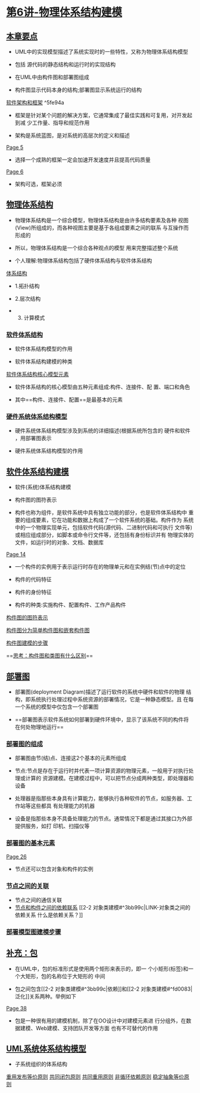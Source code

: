 # [第6讲-物理体系结构建模](x-devonthink-item://2F54723D-0EF4-41AD-8A0E-6EC0FBF9E96A)

## [本章要点](x-devonthink-item://2F54723D-0EF4-41AD-8A0E-6EC0FBF9E96A?page=1)

-   UML中的实现模型描述了系统实现时的一些特性，又称为物理体系结构模型
    
-   包括 源代码的静态结构和运行时的实现结构
    
-   在UML中由构件图和部署图组成
    
-   构件图显示代码本身的结构;部署图显示系统运行的结构

 [软件架构和框架](x-devonthink-item://2F54723D-0EF4-41AD-8A0E-6EC0FBF9E96A?page=3) ^5fe94a
-   框架是针对某个问题的解决方案，它通常集成了最佳实践和可复用，对开发起到减 少工作量、指导和规范作用
    
-   架构是系统蓝图，是对系统的高层次的定义和描述

[Page 5](x-devonthink-item://2F54723D-0EF4-41AD-8A0E-6EC0FBF9E96A?page=4)

-   选择一个成熟的框架一定会加速开发速度并且提高代码质量

[Page 6](x-devonthink-item://2F54723D-0EF4-41AD-8A0E-6EC0FBF9E96A?page=5)

-   架构可选，框架必须

## [物理体系结构](x-devonthink-item://2F54723D-0EF4-41AD-8A0E-6EC0FBF9E96A?page=7)

-   物理体系结构是一个综合模型，物理体系结构是由许多结构要素及各种 视图(View)所组成的，而各种视图主要是基于各组成要素之间的联系 与互操作而形成的
    
-   所以，物理体系结构是一个综合各种观点的模型 用来完整描述整个系统
    
-   个人理解:物理体系结构包括了硬件体系结构与软件体系结构

[体系结构](x-devonthink-item://2F54723D-0EF4-41AD-8A0E-6EC0FBF9E96A?page=8)

-   1.拓扑结构
    
-   2.层次结构
    
-   3. 计算模式

### [软件体系结构](x-devonthink-item://2F54723D-0EF4-41AD-8A0E-6EC0FBF9E96A?page=9)

-   软件体系结构模型的作用
    
-   软件体系结构建模的种类

[软件体系结构核心模型元素](x-devonthink-item://2F54723D-0EF4-41AD-8A0E-6EC0FBF9E96A?page=10)

-   软件体系结构的核心模型由五种元素组成:构件、连接件、配 置、端口和角色
    
-   其中==构件、连接件、配置==是最基本的元素

### [硬件系统体系结构模型](x-devonthink-item://2F54723D-0EF4-41AD-8A0E-6EC0FBF9E96A?page=11)

-   硬件系统体系结构模型涉及到系统的详细描述(根据系统所包含的 硬件和软件 ，用部署图表示
    
-   硬件系统体系结构模型的作用

## [软件体系结构建模](x-devonthink-item://2F54723D-0EF4-41AD-8A0E-6EC0FBF9E96A?page=12)

-   软件(系统)体系结构建模
    
-   构件图的图符表示
    
-   构件也称为组件，是软件系统中具有独立功能的部分，也是软件体系结构中 重要的组成要素，它在功能和数据上构成了一个软件系统的基础。构件作为 系统中的一个物理实现单元，包括软件代码(源代码、二进制代码和可执行 文件等)或相应组成部分，如脚本或命令行文件等，还包括有身份标识并有 物理实体的文件，如运行时的对象、文档、数据库

[Page 14](x-devonthink-item://2F54723D-0EF4-41AD-8A0E-6EC0FBF9E96A?page=13)

-   一个构件的实例用于表示运行时存在的物理单元和在实例结(节)点中的定位
    
-   构件的代码特征
    
-   构件的身份特征
    
-   构件的种类:实施构件、配置构件、工作产品构件

 [构件图的图符表示](x-devonthink-item://2F54723D-0EF4-41AD-8A0E-6EC0FBF9E96A?page=14)
 
[构件图分为简单构件图和嵌套构件图](x-devonthink-item://2F54723D-0EF4-41AD-8A0E-6EC0FBF9E96A?page=15)

[构件图建模的步骤](x-devonthink-item://2F54723D-0EF4-41AD-8A0E-6EC0FBF9E96A?page=20)

==[思考：构件图和类图有什么区别](x-devonthink-item://2F54723D-0EF4-41AD-8A0E-6EC0FBF9E96A?page=21)==

## [部署图](x-devonthink-item://2F54723D-0EF4-41AD-8A0E-6EC0FBF9E96A?page=22)
    
-   部署图(deployment Diagram)描述了运行软件的系统中硬件和软件的物理 结构，即系统执行处理过程中系统资源的部署情况，它是一种静态模型。且 在每一个系统的模型中仅包含一个部署图
    
-   ==部署图表示软件系统如何部署到硬件环境中，显示了该系统不同的构件将在何处物理地运行==

### [部署图的组成](x-devonthink-item://2F54723D-0EF4-41AD-8A0E-6EC0FBF9E96A?page=23)

-   部署图由节(结)点、连接这2个基本的元素所组成
    
-   节点:节点是存在于运行时并代表一项计算资源的物理元素，一般用于对执行处理或计算的 资源建模。在建模过程中，可以把节点分成两种类型，即处理器和设备
    
-   处理器是指那些本身具有计算能力，能够执行各种软件的节点，如服务器、工作站等这些都具 有处理能力的机器
    
-   设备是指那些本身不具备处理能力的节点。通常情况下都是通过其接口为外部提供服务，如打 印机、扫描仪等

### [部署图的基本元素](x-devonthink-item://2F54723D-0EF4-41AD-8A0E-6EC0FBF9E96A?page=24)

 [Page 26](x-devonthink-item://2F54723D-0EF4-41AD-8A0E-6EC0FBF9E96A?page=25)

-   节点还可以包含对象和构件的实例

### [节点之间的关联](x-devonthink-item://2F54723D-0EF4-41AD-8A0E-6EC0FBF9E96A?page=27)

-   节点之间的通信关联
-   [节点和构件之间的依赖联系](x-devonthink-item://2F54723D-0EF4-41AD-8A0E-6EC0FBF9E96A?page=28)
[[2-2 对象类建模#^3bb99c|LINK-对象类之间的依赖关系 什么是依赖关系？]]

### [部署模型图建模步骤](x-devonthink-item://2F54723D-0EF4-41AD-8A0E-6EC0FBF9E96A?page=32)

## [补充：包](x-devonthink-item://2F54723D-0EF4-41AD-8A0E-6EC0FBF9E96A?page=36)

-   在UML中，包的标准形式是使用两个矩形来表示的，即一 个小矩形(标签)和一个大矩形，包的名称位于大矩形的 中间
    
-   包之间包含[[2-2 对象类建模#^3bb99c|依赖]]和[[2-2 对象类建模#^fd0083|泛化]]关系两种。举例如下

[Page 38](x-devonthink-item://2F54723D-0EF4-41AD-8A0E-6EC0FBF9E96A?page=37)

-   包是一种很有用的建模机制，除了在OO设计中对建模元素进 行分组外，在数据建模、Web建模、支持团队开发等方面 也有不可替代的作用

## [UML系统体系结构模型](x-devonthink-item://2F54723D-0EF4-41AD-8A0E-6EC0FBF9E96A?page=39)
    
-   子系统组织的体系结构

[重用发布等价原则](x-devonthink-item://2F54723D-0EF4-41AD-8A0E-6EC0FBF9E96A?page=40)
[共同闭包原则](x-devonthink-item://2F54723D-0EF4-41AD-8A0E-6EC0FBF9E96A?page=41)
[共同重用原则](x-devonthink-item://2F54723D-0EF4-41AD-8A0E-6EC0FBF9E96A?page=42)
[非循环依赖原则](x-devonthink-item://2F54723D-0EF4-41AD-8A0E-6EC0FBF9E96A?page=43)
[稳定抽象等价原则](x-devonthink-item://2F54723D-0EF4-41AD-8A0E-6EC0FBF9E96A?page=44)
